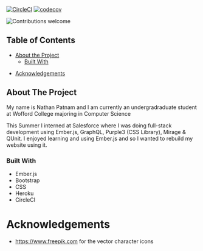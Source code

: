 [![CircleCI](https://circleci.com/gh/Nathan-Patnam/Personal-Website-Revamped/tree/master.svg?style=svg)](https://circleci.com/gh/Nathan-Patnam/Personal-Website-Revamped/tree/master)
[![codecov](https://codecov.io/gh/Nathan-Patnam/Personal-Website-Revamped/branch/master/graph/badge.svg)](https://codecov.io/gh/Nathan-Patnam/Personal-Website-Revamped)

![Contributions welcome](https://img.shields.io/badge/contributions-welcome-orange.svg)

## Table of Contents

-   [About the Project](#about-the-project)
    -   [Built With](#built-with)

*   [Acknowledgements](#acknowledgements)

<!-- ABOUT THE PROJECT -->

## About The Project

My name is Nathan Patnam and I am currently an undergradraduate student at
Wofford College majoring in Computer Science

This Summer I interned at Salesforce where I was doing full-stack development
using Ember.js, GraphQL, Purple3 (CSS Library), Mirage & QUnit. I enjoyed
learning and using Ember.js and so I wanted to rebuild my website using it.

### Built With

-   Ember.js
-   Bootstrap
-   CSS
-   Heroku
-   CircleCI

# Acknowledgements

-   https://www.freepik.com for the vector character icons
